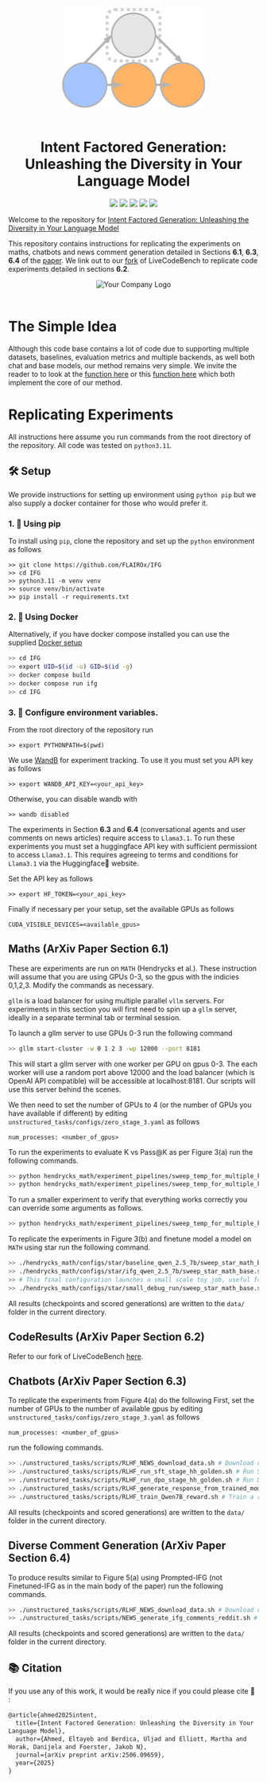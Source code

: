 <div align="center">
    <img src="IFG_icon.png" alt="IFG_Logo" style="max-width: 100%; height: 200px; margin-bottom: 20px;">
</div>

<h1 align="center">Intent Factored Generation:
Unleashing the Diversity in Your Language Model</h1>

<p align="center">
<a href="https://ifg-llm.github.io/">
        <img src="https://img.shields.io/badge/Website-Visit-blueviolet.svg" /></a>
    <a href= "https://arxiv.org/abs/2506.09659">
        <img src="https://img.shields.io/badge/arXiv-2506.09659-b31b1b.svg" /></a>
    <a href="https://huggingface.co/datasets/clockwork7/reddit_news_articles_comments">
        <img src="https://img.shields.io/badge/🤗%20Hugging%20Face-Dataset-yellow.svg" /></a>
    <a href= "https://github.com/psf/black">
        <img src="https://img.shields.io/badge/code%20style-black-000000.svg" /></a>
    <a href= "LICENSE">
        <img src="https://img.shields.io/badge/license-Apache2.0-blue.svg" /></a>

</p>

Welcome to the repository for [Intent Factored Generation:
Unleashing the Diversity in Your Language Model](https://arxiv.org/abs/2506.09659)

This repository contains instructions for replicating the experiments on maths, chatbots and news comment generation detailed in Sections **6.1**, **6.3**, **6.4** of the [paper](https://arxiv.org/abs/2506.09659). We link out to our [fork](https://github.com/EltayebAhmed/ifg_lcb) of LiveCodeBench to replicate code experiments detailed in sections **6.2**.

<div align="center">
    <img src="IFG_code.gif" alt="Your Company Logo" style="max-width: 50%; height: auto; margin-bottom: 20px;">
</div>

# The Simple Idea
Although this code base contains a lot of code due to supporting multiple datasets, baselines, evaluation metrics and multiple backends, as well both chat and base models, our method remains very simple. 
We invite the reader to to look at the [function here](https://github.com/FLAIROx/IFG/blob/1d49e538da82a6f0da41ecd30b899dec0ce2c5bc/unstructured_tasks/inference/rlhf_response_generation_utils.py#L153) or this [function here](https://github.com/EltayebAhmed/ifg_lcb/blob/69128ebcd804e7485fe54e3744f0ed032219e1a3/lcb_runner/runner/ifg_runner.py#L177) which both implement the core of our method.

# Replicating Experiments
All instructions here assume you run commands from the root directory of the repository.
All code was tested on `python3.11`.

## 🛠️ Setup
We provide instructions for setting up environment using `python pip` but we also supply a docker container for those who would prefer it.

### 1. 🐍 Using pip

To install using `pip`, clone the repository and set up the `python` environment as follows
```
>> git clone https://github.com/FLAIROx/IFG
>> cd IFG
>> python3.11 -m venv venv
>> source venv/bin/activate
>> pip install -r requirements.txt
```

### 2. 🐳 Using Docker 
Alternatively, if you have docker compose installed you can use the supplied [Docker setup](Dockerfile)
```bash
>> cd IFG
>> export UID=$(id -u) GID=$(id -g)
>> docker compose build
>> docker compose run ifg
>> cd IFG
```


### 3. 🌱 Configure environment variables.
From the root directory of the repository run
```
>> export PYTHONPATH=$(pwd)
```
We use [WandB](https://wandb.ai/site/) for experiment tracking. To use it you must set you API key as follows
```
>> export WANDB_API_KEY=<your_api_key>
```
Otherwise, you can disable wandb with
```
>> wandb disabled
```
The experiments in Section **6.3** and **6.4** (conversational agents and user comments on news articles) require access to `Llama3.1`. To run these experiments you must set a huggingface API key with sufficient permissiont to access `Llama3.1`. This requires agreeing to terms and conditions for `Llama3.1` via the Huggingface🤗 website.

Set the API key as follows
```
>> export HF_TOKEN=<your_api_key>
```

Finally if necessary per your setup, set the available GPUs as follows
```
CUDA_VISIBLE_DEVICES=<available_gpus>
```
## Maths (ArXiv Paper Section 6.1)

These are experiments are run on `MATH` (Hendrycks et al.). These instruction will assume that you are using GPUs 0-3, so the gpus with the indicies 0,1,2,3. Modify the commands as necessary.

`gllm` is a load balancer for using multiple parallel `vllm` servers.
For experiments in this section you will first need to spin up a `gllm` server, ideally in a separate terminal tab or terminal session. 

To launch a gllm server to use GPUs 0-3 run the following command
```bash
>> gllm start-cluster -w 0 1 2 3 -wp 12000 --port 8181
```


This will start a gllm server with one worker per GPU on gpus 0-3. 
The each worker will use a random port above 12000 and the load balancer (which is OpenAI API compatible) will be accessible at localhost:8181.
Our scripts will use this server behind the scenes.

We then need to set the number of GPUs to 4 (or the number of GPUs you have available if different) by editing `unstructured_tasks/configs/zero_stage_3.yaml` as follows
```
num_processes: <number_of_gpus>
```

To run the experiments to evaluate K vs Pass@K as per Figure 3(a) run the following commands.
```bash
>> python hendrycks_math/experiment_pipelines/sweep_temp_for_multiple_k.py hendrycks_math/configs/k_vs_pass_at_k/qwen-7B-baseline/sweep_config.yaml # baseline
>> python hendrycks_math/experiment_pipelines/sweep_temp_for_multiple_k.py --yaml=hendrycks_math/configs/k_vs_pass_at_k/qwen-7B-ifg/sweep_config.yaml # ifg
```
To run a smaller experiment to verify that everything works correctly you can override some arguments as follows.
```bash
>> python hendrycks_math/experiment_pipelines/sweep_temp_for_multiple_k.py --yaml=hendrycks_math/configs/k_vs_pass_at_k/qwen-7B-ifg/sweep_config.yaml --eval_config.model=Qwen/Qwen2.5-0.5B --num_tuning_problems=32 --num_test_problems=16

```

To replicate the experiments in Figure 3(b) and  finetune model a model on `MATH` using star run the following command.
```bash
>> ./hendrycks_math/configs/star/baseline_qwen_2.5_7b/sweep_star_math_base.sh # Baselin
>> ./hendrycks_math/configs/star/ifg_qwen_2.5_7b/sweep_star_math_base.sh # IFG
>> # This final configuration launches a small scale toy job, useful for testing setup or debugging .
>> ./hendrycks_math/configs/star/small_debug_run/sweep_star_math_base.sh 
```

All results (checkpoints and scored generations) are written to the `data/` folder in the current directory.

## CodeResults (ArXiv Paper Section 6.2)
Refer to our fork of LiveCodeBench [here](https://github.com/EltayebAhmed/ifg_lcb/).

## Chatbots (ArXiv Paper Section 6.3)
To replicate the experiments from Figure 4(a) do the following
First, set the number of GPUs to the number of available gpus by editing `unstructured_tasks/configs/zero_stage_3.yaml` as follows
```
num_processes: <number_of_gpus>
```
 run the following commands.
```bash
>> ./unstructured_tasks/scripts/RLHF_NEWS_download_data.sh # Download data.
>> ./unstructured_tasks/scripts/RLHF_run_sft_stage_hh_golden.sh # Run SFT stage.
>> ./unstructured_tasks/scripts/RLHF_run_dpo_stage_hh_golden.sh # Run DPO stage.
>> ./unstructured_tasks/scripts/RLHF_generate_response_from_trained_model.sh # Generate responses and score with Relaxed Semantic Entropy.
>> ./unstructured_tasks/scripts/RLHF_train_Qwen7B_reward.sh # Train a reward model for evaluation.
```
All results (checkpoints and scored generations) are written to the `data/` folder in the current directory.

## Diverse Comment Generation (ArXiv Paper Section 6.4)
To produce results similar to Figure 5(a) using Prompted-IFG (not Finetuned-IFG as in the main body of the paper) run the following commands.
```bash
>> ./unstructured_tasks/scripts/RLHF_NEWS_download_data.sh # Download data.
>> ./unstructured_tasks/scripts/NEWS_generate_ifg_comments_reddit.sh # Generate comments and score with Relaxed Sematnic entropy.
```
All results (checkpoints and scored generations) are written to the `data/` folder in the current directory.

## 📚 Citation
If you use any of this work, it would be really nice if you could please cite 🥺 :

```
@article{ahmed2025intent,
  title={Intent Factored Generation: Unleashing the Diversity in Your Language Model},
  author={Ahmed, Eltayeb and Berdica, Uljad and Elliott, Martha and Horak, Danijela and Foerster, Jakob N},
  journal={arXiv preprint arXiv:2506.09659},
  year={2025}
}
```

